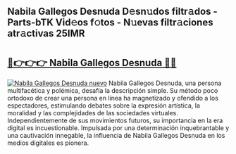 ## Nabila Gallegos Desnuda D𝚎sn𝚞dos filtr𝚊dos - Parts-bTK Vid𝚎os f𝚘tos - N𝚞evas filtr𝚊ciones atr𝚊ctivas 25IMR

# <h2><a href="http://mb54c5.tromn.icu/?c=Nabila+Gallegos+Desnuda">🔗👉👉👉 Nabila Gallegos Desnuda 🔗🔗</a></h2>

[![Nabila Gallegos Desnuda nuevo](https://i.imgur.com/pEAQMta.gif)](http://mb54c5.tromn.icu/?c=Nabila+Gallegos+Desnuda)
Nabila Gallegos Desnuda, una persona multifacética y polémica, desafía la descripción simple. Su método poco ortodoxo de crear una persona en línea ha magnetizado y ofendido a los espectadores, estimulando debates sobre la expresión artística, la moralidad y las complejidades de las sociedades virtuales. Independientemente de sus movimientos futuros, su importancia en la era digital es incuestionable. Impulsada por una determinación inquebrantable y una cautivación innegable, la influencia de Nabila Gallegos Desnuda en los medios digitales es pionera.
